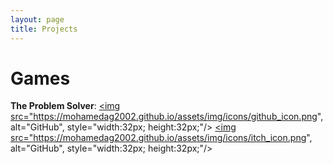 ```yaml
---
layout: page
title: Projects
---
```


# Games

__The Problem Solver__: 
    <a href="http://github.com/MohamedAG2002/TheProblemSolver"><img src="https://mohamedag2002.github.io/assets/img/icons/github_icon.png", alt="GitHub", style="width:32px; height:32px;"/></a>
    <a href="https://frodoalaska.itch.io/the-problem-solver"><img src="https://mohamedag2002.github.io/assets/img/icons/itch_icon.png", alt="GitHub", style="width:32px; height:32px;"/></a>
    <!-- [![GitHub](https://mohamedag2002.github.io/assets/img/icons/github_icon.png)](http://github.com/MohamedAG2002/TheProblemSolver) -->
    <!-- [![Itch](https://mohamedag2002.github.io/assets/img/icons/itch_icon.png)](https://frodoalaska.itch.io/the-problem-solver) -->
